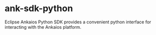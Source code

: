 # ank-sdk-python
Eclipse Ankaios Python SDK provides a convenient python interface for interacting with the Ankaios platform.
